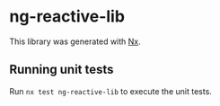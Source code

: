 # ng-reactive-lib

This library was generated with [Nx](https://nx.dev).

## Running unit tests

Run `nx test ng-reactive-lib` to execute the unit tests.
